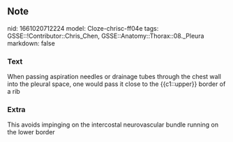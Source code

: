 ## Note
nid: 1661020712224
model: Cloze-chrisc-ff04e
tags: GSSE::!Contributor::Chris_Chen, GSSE::Anatomy::Thorax::08._Pleura
markdown: false

### Text
When passing aspiration needles or drainage tubes through the chest wall into the pleural space, one would pass it close to the {{c1::upper}} border of a rib

### Extra
This avoids impinging on the intercostal neurovascular bundle running on the lower border
